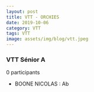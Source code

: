 ```yaml
---
layout: post
title: VTT - ORCHIES
date: 2019-10-06
category: VTT
tags: VTT
image: assets/img/blog/vtt.jpeg
---
```


### VTT Sénior A
0 participants
- BOONE NICOLAS : Ab
